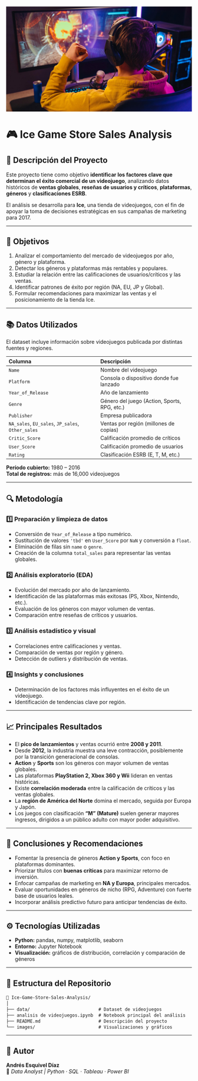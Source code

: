 <p align="center">
  <img src="game.jpg" alt="Ice Game Store Analysis Banner" width="800">
</p>

# 🎮 Ice Game Store Sales Analysis

## 🎯 Descripción del Proyecto
Este proyecto tiene como objetivo **identificar los factores clave que determinan el éxito comercial de un videojuego**, analizando datos históricos de **ventas globales**, **reseñas de usuarios y críticos**, **plataformas**, **géneros** y **clasificaciones ESRB**.  

El análisis se desarrolla para **Ice**, una tienda de videojuegos, con el fin de apoyar la toma de decisiones estratégicas en sus campañas de marketing para 2017.

---

## 🧩 Objetivos
1. Analizar el comportamiento del mercado de videojuegos por año, género y plataforma.  
2. Detectar los géneros y plataformas más rentables y populares.  
3. Estudiar la relación entre las calificaciones de usuarios/críticos y las ventas.  
4. Identificar patrones de éxito por región (NA, EU, JP y Global).  
5. Formular recomendaciones para maximizar las ventas y el posicionamiento de la tienda Ice.

---

## 📚 Datos Utilizados
El dataset incluye información sobre videojuegos publicada por distintas fuentes y regiones.

| Columna | Descripción |
|:--|:--|
| `Name` | Nombre del videojuego |
| `Platform` | Consola o dispositivo donde fue lanzado |
| `Year_of_Release` | Año de lanzamiento |
| `Genre` | Género del juego (Action, Sports, RPG, etc.) |
| `Publisher` | Empresa publicadora |
| `NA_sales`, `EU_sales`, `JP_sales`, `Other_sales` | Ventas por región (millones de copias) |
| `Critic_Score` | Calificación promedio de críticos |
| `User_Score` | Calificación promedio de usuarios |
| `Rating` | Clasificación ESRB (E, T, M, etc.) |

**Período cubierto:** 1980 – 2016  
**Total de registros:** más de 16,000 videojuegos

---

## 🔍 Metodología

### 1️⃣ Preparación y limpieza de datos
- Conversión de `Year_of_Release` a tipo numérico.  
- Sustitución de valores `'tbd'` en `User_Score` por `NaN` y conversión a `float`.  
- Eliminación de filas sin `name` o `genre`.  
- Creación de la columna `total_sales` para representar las ventas globales.

### 2️⃣ Análisis exploratorio (EDA)
- Evolución del mercado por año de lanzamiento.  
- Identificación de las plataformas más exitosas (PS, Xbox, Nintendo, etc.).  
- Evaluación de los géneros con mayor volumen de ventas.  
- Comparación entre reseñas de críticos y usuarios.

### 3️⃣ Análisis estadístico y visual
- Correlaciones entre calificaciones y ventas.  
- Comparación de ventas por región y género.  
- Detección de outliers y distribución de ventas.

### 4️⃣ Insights y conclusiones
- Determinación de los factores más influyentes en el éxito de un videojuego.  
- Identificación de tendencias clave por región.

---

## 📈 Principales Resultados

- El **pico de lanzamientos** y ventas ocurrió entre **2008 y 2011**.  
- Desde **2012**, la industria muestra una leve contracción, posiblemente por la transición generacional de consolas.  
- **Action** y **Sports** son los géneros con mayor volumen de ventas globales.  
- Las plataformas **PlayStation 2, Xbox 360 y Wii** lideran en ventas históricas.  
- Existe **correlación moderada** entre la calificación de críticos y las ventas globales.  
- La **región de América del Norte** domina el mercado, seguida por Europa y Japón.  
- Los juegos con clasificación **“M” (Mature)** suelen generar mayores ingresos, dirigidos a un público adulto con mayor poder adquisitivo.

---

## 🧠 Conclusiones y Recomendaciones
- Fomentar la presencia de géneros **Action y Sports**, con foco en plataformas dominantes.  
- Priorizar títulos con **buenas críticas** para maximizar retorno de inversión.  
- Enfocar campañas de marketing en **NA y Europa**, principales mercados.  
- Evaluar oportunidades en géneros de nicho (RPG, Adventure) con fuerte base de usuarios leales.  
- Incorporar análisis predictivo futuro para anticipar tendencias de éxito.

---

## ⚙️ Tecnologías Utilizadas
- **Python:** pandas, numpy, matplotlib, seaborn  
- **Entorno:** Jupyter Notebook  
- **Visualización:** gráficos de distribución, correlación y comparación de géneros  

---

## 📂 Estructura del Repositorio
```
📁 Ice-Game-Store-Sales-Analysis/
│
├── data/                          # Dataset de videojuegos
├── analisis de videojuegos.ipynb  # Notebook principal del análisis
├── README.md                      # Descripción del proyecto
└── images/                        # Visualizaciones y gráficos
```

---

## 👤 Autor
**Andrés Esquivel Díaz**  
📍 *Data Analyst | Python · SQL · Tableau · Power BI*  

